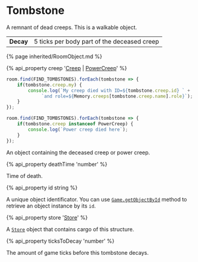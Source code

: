 # Tombstone

<img src="img/tombstone.gif" alt="" align="right" />

A remnant of dead creeps. This is a walkable object. 

<table class="table gameplay-info">
    <tbody>
    <tr>
        <td><strong>Decay</strong></td>
        <td>5 ticks per body part of the deceased creep</td>
    </tr>
    </tbody>
</table>

{% page inherited/RoomObject.md %}

{% api_property creep '<a href="#Creep">Creep</a> | <a href="#PowerCreep">PowerCreep</a>' %}

```javascript
room.find(FIND_TOMBSTONES).forEach(tombstone => {
    if(tombstone.creep.my) {
        console.log(`My creep died with ID=${tombstone.creep.id} ` +
             `and role=${Memory.creeps[tombstone.creep.name].role}`);   
    }    
});
```
```javascript
room.find(FIND_TOMBSTONES).forEach(tombstone => {
    if(tombstone.creep instanceof PowerCreep) {
        console.log(`Power creep died here`);   
    }    
});
````

An object containing the deceased creep or power creep.

{% api_property deathTime 'number' %}

Time of death. 

{% api_property id string %}

A unique object identificator. You can use <a href="#Game.getObjectById"><code>Game.getObjectById</code></a> method to retrieve an object instance by its <code>id</code>.


{% api_property store '<a href="#Store">Store</a>' %}

A [`Store`](#Store) object that contains cargo of this structure.


{% api_property ticksToDecay 'number' %}

The amount of game ticks before this tombstone decays.



